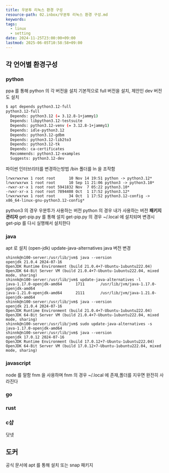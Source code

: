 ```yaml
---
title: 우분투 리눅스 환경 구성
resource-path: 02.inbox/우분투 리눅스 환경 구성.md
keywords:
tags:
  - linux
  - setting
date: 2024-11-25T23:00:00+09:00
lastmod: 2025-06-05T10:58:58+09:00
---
```

## 각 언어별 환경구성
### python
ppa 를 통해 python 의 각 버전을 설치
기본적으로 full 버전을 설치, 제안인 dev 버전도 설치

```bash
$ apt depends python3.12-full
python3.12-full
  Depends: python3.12 (= 3.12.8-1+jammy1)
  Depends: libpython3.12-testsuite
  Depends: python3.12-venv (= 3.12.8-1+jammy1)
  Depends: idle-python3.12
  Depends: python3.12-gdbm
  Depends: python3.12-lib2to3
  Depends: python3.12-tk
  Depends: ca-certificates
  Recommends: python3.12-examples
  Suggests: python3.12-dev
```

파이썬 인터브리터를 변경하는방법
/bin 폴더를 ln 을 조작함

```shell
lrwxrwxrwx 1 root root      10 Nov 14 19:51 python -> python3.12*
lrwxrwxrwx 1 root root      10 Sep 11 21:06 python3 -> python3.10*
-rwxr-xr-x 1 root root 5941832 Nov  7 05:22 python3.10*
-rwxr-xr-x 1 root root 7894408 Oct  1 17:52 python3.12*
lrwxrwxrwx 1 root root      34 Oct  1 17:52 python3.12-config -> x86_64-linux-gnu-python3.12-config*
```

python3 의 경우 우분투가 사용하는 버전
python 의 경우 내가 사용하는 버전
**패키지 관리자**
get-pip.py 를 통해 설치
get-pip.py 의 경우 ~/.local 에 설치되며
변경시 get-pip 를 다시 실행해서 설치한다

### java
apt 로 설치 (open-jdk)
update-java-alternatives java 버전 변경

```shell
shinnk@n100-server:/usr/lib/jvm$ java --version
openjdk 21.0.4 2024-07-16
OpenJDK Runtime Environment (build 21.0.4+7-Ubuntu-1ubuntu222.04)
OpenJDK 64-Bit Server VM (build 21.0.4+7-Ubuntu-1ubuntu222.04, mixed mode, sharing)
shinnk@n100-server:/usr/lib/jvm$ update-java-alternatives -l
java-1.17.0-openjdk-amd64      1711       /usr/lib/jvm/java-1.17.0-openjdk-amd64
java-1.21.0-openjdk-amd64      2111       /usr/lib/jvm/java-1.21.0-openjdk-amd64
shinnk@n100-server:/usr/lib/jvm$ java --version
openjdk 21.0.4 2024-07-16
OpenJDK Runtime Environment (build 21.0.4+7-Ubuntu-1ubuntu222.04)
OpenJDK 64-Bit Server VM (build 21.0.4+7-Ubuntu-1ubuntu222.04, mixed mode, sharing)
shinnk@n100-server:/usr/lib/jvm$ sudo update-java-alternatives -s java-1.17.0-openjdk-amd64
shinnk@n100-server:/usr/lib/jvm$ java --version
openjdk 17.0.12 2024-07-16
OpenJDK Runtime Environment (build 17.0.12+7-Ubuntu-1ubuntu222.04)
OpenJDK 64-Bit Server VM (build 17.0.12+7-Ubuntu-1ubuntu222.04, mixed mode, sharing)
```

### javascript
node 를 말함
fnm 을 사용하며 fnm 의 경우 ~/.local 에 존재,폴더를 지우면 완전히 사라진다

### go
### rust
### c샵
닷넷



## 도커
공식 문서에 apt 를 통해 설치 또는 snap 패키지